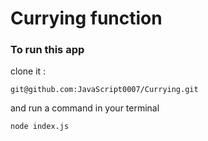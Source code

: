 # Currying function

### To run this app
clone it :
```
git@github.com:JavaScript0007/Currying.git
```

and run a command in your terminal
```
node index.js
```
